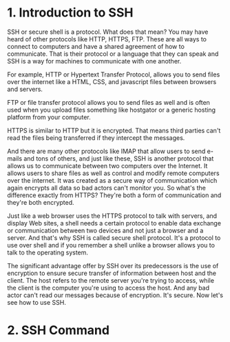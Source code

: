 # 1. Introduction to SSH

SSH or secure shell is a protocol. What does that mean? You may have heard of other protocols like HTTP, HTTPS, FTP. These are all ways to connect to computers and have a shared agreement of how to communicate. That is their protocol or a language that they can speak and SSH is a way for machines to communicate with one another.

For example, HTTP or Hypertext Transfer Protocol, allows you to send files over the internet like a HTML, CSS, and javascript files between browsers and servers.

FTP or file transfer protocol allows you to send files as well and is often used when you upload files something like hostgator or a generic hosting platform from your computer.

HTTPS is similar to HTTP but it is encrypted. That means third parties can't read the files being transferred if they intercept the messages. 

And there are many other protocols like IMAP that allow users to send e-mails and tons of others, and just like these, SSH is another protocol that allows us to communicate between two computers over the Internet. It allows users to share files as well as control and modify remote computers over the internet. It was created as a secure way of communication which again encrypts all data so bad actors can't monitor you. So what's the difference exactly from HTTPS? They're both a form of communication and they're both encrypted.

Just like a web browser uses the HTTPS protocol to talk with servers, and display Web sites, a shell needs a certain protocol to enable data exchange or communication between two devices and not just a browser and a server. And that's why SSH is called secure shell protocol. It's a protocol to use over shell and if you remember a shell unlike a browser allows you to talk to the operating system. 

The significant advantage offer by SSH over its predecessors is the use of encryption to ensure secure transfer of information between host and the client. The host refers to the remote server you're trying to access, while the client is the computer you're using to access the host. And any bad actor can't read our messages because of encryption. It's secure. Now let's see how to use SSH.

# 2. SSH Command

